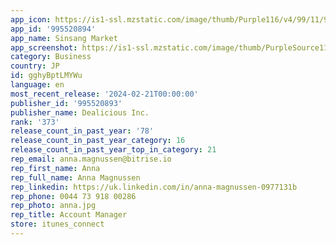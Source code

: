 ```yaml
---
app_icon: https://is1-ssl.mzstatic.com/image/thumb/Purple116/v4/99/11/9f/99119f98-023d-3698-6a84-f0f242254c01/AppIcon-0-0-1x_U007ephone-0-0-sRGB-85-220.png/1024x1024bb.png
app_id: '995520894'
app_name: Sinsang Market
app_screenshot: https://is1-ssl.mzstatic.com/image/thumb/PurpleSource116/v4/45/3c/70/453c70dd-87d6-1e66-0f0e-cad1eb7d2a38/eacc50c3-4351-401f-9c7b-ae7eb0bcf7ca_ios_6.5__U1109_U1169_U1106_U1162__U110b_U1167_U11bc_U1106_U116e_U11ab_U110f_U1165_U1107_U11651.png/1284x2778bb.png
category: Business
country: JP
id: gghyBptLMYWu
language: en
most_recent_release: '2024-02-21T00:00:00'
publisher_id: '995520893'
publisher_name: Dealicious Inc.
rank: '373'
release_count_in_past_year: '78'
release_count_in_past_year_category: 16
release_count_in_past_year_top_in_category: 21
rep_email: anna.magnussen@bitrise.io
rep_first_name: Anna
rep_full_name: Anna Magnussen
rep_linkedin: https://uk.linkedin.com/in/anna-magnussen-0977131b
rep_phone: 0044 73 918 00286
rep_photo: anna.jpg
rep_title: Account Manager
store: itunes_connect
---
```

